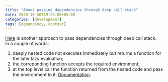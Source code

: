```yaml
---
title: "About passing dependencies through deep call stack"
date: 2020-10-30T19:23:06+05:00
categories: [development]
tags: [dependency, context]
---
```

[Here](https://github.com/dry-python/returns#requirescontext-container) is another approach to pass dependencies through deep call stack.  
In a couple of words: 
1. deeply nested code not executes immediately but returns a function for the later lazy evaluation;
2. the correponding function accepts the required environment;
3. at the top level call the function returned from the nested code and pass the environment to it.
[Documentation](https://returns.readthedocs.io/en/latest/pages/context.html).  
